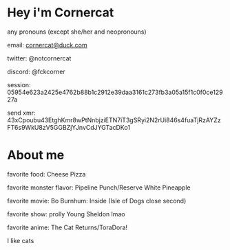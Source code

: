 # Hey i'm **Cornercat**

any pronouns (except she/her and neopronouns)

email: cornercat@duck.com

twitter: @notcornercat

discord: @fckcorner

session: 05954e623a2425e4762b88b1c2912e39daa3161c273fb3a05a15f1c0f0ce12927a

send xmr: 43xCpoubu43EtghKmr8wPtNnbjziETN7iT3gSRyi2N2rUi846s4fuaTjRzAYZzFT6s9WkU8zV5GGBZjYJnvCdJYGTacDKo1

# About me

favorite food: Cheese Pizza

favorite monster flavor: Pipeline Punch/Reserve White Pineapple

favorite movie: Bo Burnhum: Inside (Isle of Dogs close second)

favorite show: prolly Young Sheldon lmao

favorite anime: The Cat Returns/ToraDora!

I like cats
<!---
notcornercat/notcornercat is a ✨ special ✨ repository because its `README.md` (this file) appears on your GitHub profile.
You can click the Preview link to take a look at your changes.
--->
